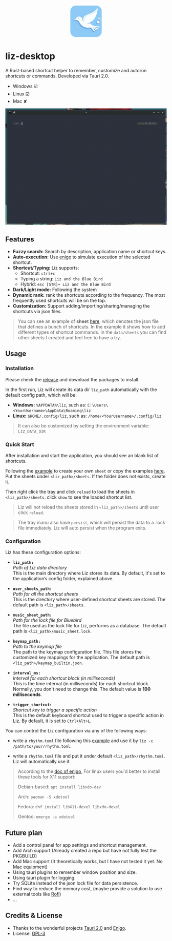 <div align="center">
  <img src="assets/icon_1024.png" width="100"/>
</div>

# liz-desktop

A Rust-based shortcut helper to remember, customize and autorun shortcuts or commands. Developed via Tauri 2.0.

- Windows ☑️
- Linux ☑️
- Mac ✘

![demo](./assets/demo.gif)

## Features

- **Fuzzy search:** Search by description, application name or shortcut keys.
- **Auto-execution:** Use [enigo](https://github.com/enigo-rs/enigo) to simulate execution of the selected shortcut.
- **Shortcut/Typing:** Liz supports:
    - Shortcut: `ctrl+c` 
    - Typing a string: `Liz and the Blue Bird` 
    - Hybrid: `esc [STR]+ Liz and the Blue Bird`
- **Dark/Light mode:** Following the system
- **Dynamic rank:** rank the shortcuts according to the frequency. The most frequently used shortcuts will be on the top.
- **Customization:** Support adding/importing/sharing/managing the shortcuts via json files.

> You can see an example of **sheet** [here](./data/sheets/examples.json), which denotes the json file that defines a bunch of shortcuts. In the example it shows how to add different types of shortcut commands. In the `data/sheets` you can find other sheets I created and feel free to have a try.

## Usage

### Installation

Please check the [release](https://github.com/philia897/liz-desktop/releases) and download the packages to install.

In the first run, Liz will create its data dir `liz_path` automatically with the default config path, which will be:

- **Windows:** `%APPDATA%\liz`, such as: `C:\Users\<YourUsername>\AppData\Roaming\liz`
- **Linux:** `$HOME/.config/liz`, such as: `/home/<YourUsername>/.config/liz`

> It can also be customized by setting the environment variable: `LIZ_DATA_DIR`

### Quick Start

After installation and start the application, you should see an blank list of shortcuts.

Following the [example](./data/sheets/examples.json) to create your own `sheet` or copy the examples [here](./data/sheets/). Put the sheets under `<liz_path>/sheets`. If the folder does not exists, create it.

Then right click the tray and click `reload` to load the sheets in `<liz_path>/sheets`. click `show` to see the loaded shortcut list.

> Liz will not reload the sheets stored in `<liz_path>/sheets` until user click `reload`.

> The tray manu also have `persist`, which will persist the data to a .lock file immediately. Liz will auto persist when the program exits.

### Configuration

Liz has these configuration options:

- **`liz_path:`**  
  _Path of Liz data directory_  
  This is the main directory where Liz stores its data. By default, it's set to the application’s config folder, explained above.

- **`user_sheets_path:`**  
  _Path for all the shortcut sheets_  
  This is the directory where user-defined shortcut sheets are stored. The default path is `<liz_path>/sheets`.

- **`music_sheet_path:`**  
  _Path for the lock file for Bluebird_  
  The file used as the lock file for Liz, performs as a database. The default path is `<liz_path>/music_sheet.lock`.

- **`keymap_path:`**  
  _Path to the keymap file_  
  The path to the keymap configuration file. This file stores the customized key mappings for the application. The default path is `<liz_path>/keymap_builtin.json`.

- **`interval_ms:`**  
  _Interval for each shortcut block (in milliseconds)_  
  This is the time interval (in milliseconds) for each shortcut block. Normally, you don't need to change this. The default value is **100 milliseconds**.

- **`trigger_shortcut:`**  
  _Shortcut key to trigger a specific action_  
  This is the default keyboard shortcut used to trigger a specific action in Liz. By default, it is set to `Ctrl+Alt+L`.

You can control the Liz configuration via any of the following ways:

- write a `rhythm.toml` file following this [example](./data/rhythm.toml) and use it by `liz -c /path/to/your/rhythm.toml`.

- write a `rhythm.toml` file and put it under default `<liz_path>/rhythm.toml`. Liz will automatically use it.


> According to the [doc of enigo](https://github.com/enigo-rs/enigo#), For linux users you'd better to install these tools for X11 support:
> 
> Debian-based: `apt install libxdo-dev`
>
> Arch: `pacman -S xdotool`
>
> Fedora: `dnf install libX11-devel libxdo-devel`
>
> Gentoo: `emerge -a xdotool`






## Future plan

- Add a control panel for app settings and shortcut management.
- Add Arch support (Already created a repo but have not fully test the PKGBUILD)
- Add Mac support (It theoretically works, but I have not tested it yet. No Mac equipment)
- Using tauri plugins to remember window position and size.
- Using tauri plugin for logging.
- Try SQLite instead of the json lock file for data persistence.
- Find way to reduce the memory cost, (maybe provide a solution to use external tools like [Rofi](https://github.com/davatorium/rofi/))
- ...

## Credits & License

- Thanks to the wonderful projects [Tauri 2.0](https://tauri.app/) and [Enigo](https://github.com/enigo-rs/enigo).
- License: [GPL-3](./LICENSE)

